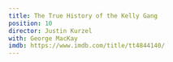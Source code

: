 ```yaml
---
title: The True History of the Kelly Gang
position: 10
director: Justin Kurzel
with: George MacKay
imdb: https://www.imdb.com/title/tt4844140/
---
```



